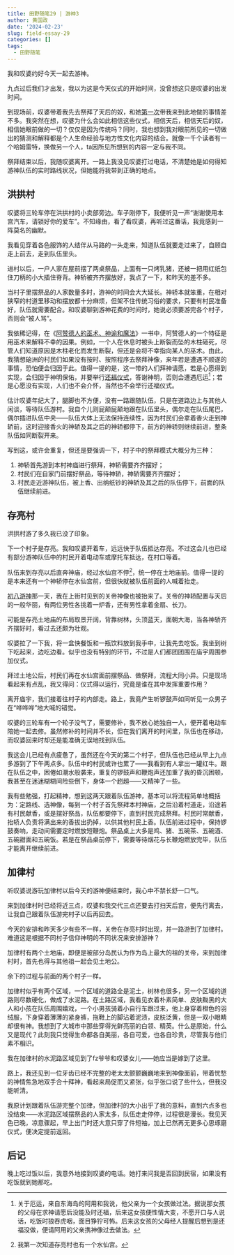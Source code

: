 ```yaml
---
title: 田野随笔29 | 游神3
author: 黄国政
date: '2024-02-23'
slug: field-essay-29
categories: []
tags:
  - 田野随笔
---
```


<!--more-->

我和叹婆约好今天一起去游神。

九点过后我们才出发，我以为这是今天仪式的开始时间，没曾想这只是叹婆的出发时间。

到现场前，叹婆带着我先去祭拜了天后的奴，和她[第一次](https://guozheng.rbind.io/posts/2024/01/field-essay-18/)带我来到此地做的事情差不多。我突然在想，叹婆为什么会如此相信这些仪式，相信天后，相信天后的奴，相信她眼前做的一切？仅仅是因为传统吗？同时，我也想到我对眼前所见的一切做出的猜测和解释都是个人生命经验与地方性文化内容的结合。就像一千个读者有一个哈姆雷特，换做另一个人，ta因所见所想到的内容一定与我不同。

祭拜结束以后，我随叹婆离开。一路上我没见叹婆打过电话，不清楚她是如何得知游神队伍的实时路线状况，但她能将我带到正确的地点。

## 洪拱村

叹婆将三轮车停在洪拱村的小卖部旁边。车子刚停下，我便听见一声“谢谢使用本宫汽车，请锁好你的爱车”。不知缘由，看了看叹婆，再听过这番话，我竟感到一阵莫名的幽默。

我看见穿着各色服饰的人结伴从马路的一头走来，知道队伍就要走过来了，自顾自走上前去，走到队伍里头。

进村以后，一户人家在屋前摆了两桌祭品，上面有一只烤乳猪，还被一把用红纸包住刀柄的小大插住脊背。神轿被齐齐摆放好，我点了一下，和昨天的差不多。

当村子里摆祭品的人家数量多时，游神的时间会大大延长。神轿本就笨重，在相对狭窄的村道里移动和摆放都十分麻烦，但架不住传统习俗的要求，只要有村民准备好，队伍就需要配合。和叹婆聊到游神花费的时间时，她说必须要游完各个村子，否则会“被人骂”。

我依稀记得，在《[阿赞德人的巫术、神谕和魔法](https://book.douban.com/subject/1988744/)》一书中，阿赞德人的一个特征是用巫术来解释不幸的因果。例如，一个人在休息时被头上断裂而坠的木柱砸死，尽管人们知道原因是木柱老化而发生断裂，但还是会将不幸指向某人的巫术。由此，我猜想硇洲的村民们如果没有按时、按照程序去祭拜神像，来年若是遭遇不顺遂的事情，恐怕便会归因于此。值得一提的是，这一带的人们拜神请愿，若是心愿得到实现，会归因于神明保佑，并要举行[还福仪式](https://guozheng.rbind.io/posts/2024/01/field-essay-15/)，答谢神明，否则会遭遇厄运[^note1]；若是心愿没有实现，人们也不会介怀，当然也不会举行还福仪式。

[^note1]: 关于厄运，来自东海岛的阿用和我说，他父亲为一个女孩做过法。据说那女孩的父母在求神请愿后没能及时还福，后来这女孩便性情大变，不愿开口与人说话，吃饭时狼吞虎咽，面目狰狞可怖。后来这女孩的父母经人提醒后想到是还福没做，便请阿用的父亲携神像过去做法。

估计叹婆年纪大了，腿脚也不方便，没有一路跟随队伍，只是在道路边上与其他人闲谈，等待队伍游村。我自个儿则屁颠屁颠地跟在队伍里头，偶尔走在队伍尾巴，偶尔插进队伍中央——队伍大体上无法保持连续性，因为村民们会拿着香火走到神轿前，这时迎接香火的神轿及其之后的神轿都停下，前方的神轿则继续前进，整条队伍如同断裂开来。

写到这，或许会重复，但还是要强调一下，村子中的祭拜模式大概分为三种：
1. 神轿首先游到本村神庙进行祭拜，神轿需要齐齐摆好；
2. 村民们在自家门前摆好祭品，等待神轿，神轿需要齐齐摆好；
3. 村民走近游神队伍，被上香、出纳纸钞的神轿及其之后的队伍停下，前面的队伍继续前进。

## 存亮村

洪拱村游了多久我已没了印象。

下一个村子是存亮。我和叹婆开着车，远远快于队伍抵达存亮。不过这会儿也已经有部分游神队伍中的村民开着电动车或摩托车抵达，在村口等着。

队伍来到存亮以后直奔神庙，经过水仙宫不停[^note2]，统一停在土地庙前。值得一提的是本来还有一个神轿停在水仙宫前，但很快就被队伍前面的人喊着抬走。

[^note2]: 我第一次知道存亮村也有一个水仙宫。

[初八游神](https://guozheng.rbind.io/posts/2024/02/filed-essay-28/)那一天，我在上街村见到的关帝神像也被抬来了。关帝的神轿配置与天后的一般华丽，有两位男性各挑着一炉香，还有男性拿着金扇、长刀。

可能是存亮土地庙的布局取景开阔，背靠树林，头顶蓝天，面朝大海，当各神轿齐齐摆好时，看过去还颇为壮观。

叹婆拉了一下我，将一盒快餐饭和一瓶饮料放到我手中，让我先去吃饭。我坐到树下吃起来，边吃边看。似乎也没有特别的环节，不过是人们都团团围在庙宇周围参加仪式。

拜过土地公后，村民们再在水仙宫面前摆祭品、做祭拜，流程大同小异。只是现场看起来有点乱，我又得问：仪式得以运行，究竟是谁在其中发挥重要作用？

离开庙宇，我们接着往村子的内部走。路上，我竟产生听锣鼓声如同听见一众男子在“哗哗哗”地大喊的错觉。

叹婆的三轮车有一个轮子没气了，需要修补，我不放心她独自一人，便开着电动车陪她一起去修。虽然修补的时间并不长，但在我们离开的时间里，队伍也在移动，而叹婆回来时却还是能准确无误地找到队伍。

我这会儿已经有点疲惫了，虽然还在今天的第二个村子，但队伍也已经从早上九点多游到了下午两点多。队伍中的村民或许也累了——我看到有人拿出一罐红牛。跟在队伍之中，困倦如潮水般袭来，重复的锣鼓声和鞭炮声还加重了我的昏沉困顿，我甚至在迷迷糊糊间险些倒下，身体一个趔趄——又精神了一些。

我有些勉强，打起精神，想到这两天跟着队伍游神，基本可以将流程简单地概括为：定路线、选神像，每到一个村子首先祭拜本村神庙，之后沿着村道走，沿途若有村民献香，或是摆好祭品，队伍都要停下，直到村民完成祭拜。村民时常献香，抬轿人负责将满出来的香拔出扔掉，以供其他村民上香。队伍前进过程中，保持锣鼓奏响，走动间需要定时燃放短鞭炮。祭品桌上大多是鸡、猪、五碗茶、五碗酒、五碗甜面和五碗饭。若是在祭品桌前停下，需要等待烟花与长鞭炮燃放完毕，队伍才能离开继续前进。

## 加律村

听叹婆说游玩加律村以后今天的游神便结束时，我心中不禁长舒一口气。

来到加律村时已经将近三点，叹婆和我交代三点还要去打扫天后宫，便先行离去，让我自己跟着队伍游完村子以后再回去。

今天的安排和昨天多少有些不一样，关帝在存亮村时出现，并一路游到了加律村。难道这是根据不同村子信仰神明的不同状况来安排游神？

加律村有两个土地庙，即便是被部分岛民认为作为岛上最大的祖的关帝，来到加律村时，首先也得与其他祖一起会见土地公。

余下的过程与前面的两个村子一样。

加律村似乎有两个区域，一个区域的道路全是泥土，树林也很多，另一个区域的道路则尽数硬化，做成了水泥路。在土路区域，我看见衣着朴素简单、皮肤黝黑的大人和小孩在队伍周围嬉戏，一个小男孩骑着小自行车跟过来，他上身穿着橙色的羽绒服，下身穿着薄薄的紧身裤，拖鞋上的脚沾着泥渍，皮肤泛黄，但是一双小眼睛却很有神。我想到了大城市中那些穿得光鲜亮丽的白领、精英。什么是原始，什么又是现代？此刻我只觉得生命都各自美丽，各自可爱，也各自珍贵，尽管我与他们素不相识。

我在加律村的水泥路区域见到了fz爷爷和叹婆女儿——她应当是嫁到了这里。

路上，我还见到一位牙齿已经不完整的老太太颤颤巍巍地来到神像面前，带着忧愁的神情焦急地双手合十拜神，看起来局促而又紧张，似乎张口说了些什么，但我没能听清。

我原计划跟着队伍游完整个加律，但加律村的大小出乎了我的意料，直到六点多也没结束——水泥路区域摆祭品的人家太多，队伍走走停停，过程很是漫长。我见天色已晚，凉意骤起，早上出门时还大意只穿了件短袖，加上已然再无更多心思琢磨仪式，便决定提前返回。

## 后记

晚上吃过饭以后，我意外地接到叹婆的电话。她打来问我是否回到民宿，如果没有吃饭就到她那吃。